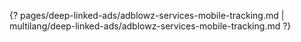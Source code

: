 {? pages/deep-linked-ads/adblowz-services-mobile-tracking.md | multilang/deep-linked-ads/adblowz-services-mobile-tracking.md ?}
